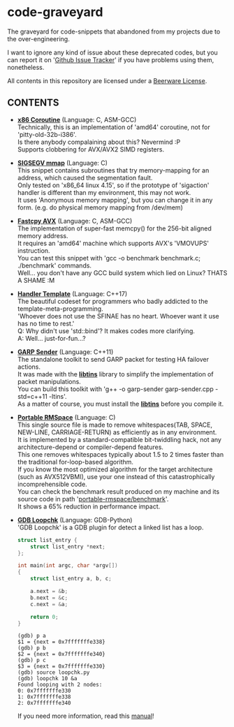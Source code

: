 # code-graveyard
The graveyard for code-snippets that abandoned from my projects due to the over-engineering.

I want to ignore any kind of issue about these deprecated codes,
  but you can report it on '[Github Issue Tracker](https://github.com/Revimal/code-graveyard/issues)' if you have problems using them,
  nonetheless.

All contents in this repository are licensed under a [Beerware License](https://github.com/Revimal/code-graveyard/blob/master/LICENSE).

## CONTENTS
* **[x86 Coroutine](https://github.com/Revimal/code-graveyard/blob/master/x86-coroutine)** (Language: C, ASM-GCC)\
	Technically, this is an implementation of 'amd64' coroutine, not for 'pitty-old-32b-i386'.\
	Is there anybody compalaining about this? Nevermind :P\
	Supports clobbering for AVX/AVX2 SIMD registers.

* **[SIGSEGV mmap](https://github.com/Revimal/code-graveyard/blob/master/sigsegv-mmap)** (Language: C)\
	This snippet contains subroutines that try memory-mapping for an address, which caused the segmentation fault.\
	Only tested on 'x86_64 linux 4.15', so if the prototype of 'sigaction' handler is different than my environment, this may not work.\
	It uses 'Anonymous memory mapping', but you can change it in any form. (e.g. do physical memory mapping from /dev/mem)

* **[Fastcpy AVX](https://github.com/Revimal/code-graveyard/blob/master/fastcpy-avx)** (Language: C, ASM-GCC)\
	The implementation of super-fast memcpy() for the 256-bit aligned memory address.\
	It requires an 'amd64' machine which supports AVX's 'VMOVUPS' instruction. \
	You can test this snippet with 'gcc -o benchmark benchmark.c; ./benchmark' commands. \
	Well... you don't have any GCC build system which lied on Linux? THATS A SHAME :M

* **[Handler Template](https://github.com/Revimal/code-graveyard/blob/master/handler-template)** (Language: C++17)\
	The beautiful codeset for programmers who badly addicted to the template-meta-programming. \
	'Whoever does not use the SFINAE has no heart. Whoever want it use has no time to rest.' \
	Q: Why didn't use 'std::bind'? It makes codes more clarifying. \
	A: Well... just-for-fun...?

* **[GARP Sender](https://github.com/Revimal/code-graveyard/blob/master/garp-sender)** (Language: C++11)\
	The standalone toolkit to send GARP packet for testing HA failover actions. \
    It was made with the **[libtins](http://libtins.github.io/)** library to simplify the implementation of packet manipulations. \
    You can build this toolkit with 'g\+\+ -o garp-sender garp-sender.cpp -std=c\+\+11 -ltins'. \
    As a matter of course, you must install the **[libtins](http://libtins.github.io/)** before you compile it.

* **[Portable RMSpace](https://github.com/Revimal/code-graveyard/blob/master/portable-rmspace)** (Language: C)\
	This single source file is made to remove whitespaces(TAB, SPACE, NEW-LINE, CARRIAGE-RETURN) as efficiently as in any environment. \
    It is implemented by a standard-compatible bit-twiddling hack, not any architecture-depend or compiler-depend features. \
    This one removes whitespaces typically about 1.5 to 2 times faster than the traditional for-loop-based algorithm. \
    If you know the most optimized algorithm for the target architecture (such as AVX512VBMI), use your one instead of this catastrophically incomprehensible code. \
    You can check the benchmark result produced on my machine and its source code in path '[portable-rmspace/benchmark](https://github.com/Revimal/code-graveyard/blob/master/portable-rmspace/benchmark)'. \
    It shows a 65% reduction in performance impact.

* **[GDB Loopchk](https://github.com/Revimal/code-graveyard/blob/master/gdb-loopchk)** (Language: GDB-Python)\
	'GDB Loopchk' is a GDB plugin for detect a linked list has a loop.
    ```c
    struct list_entry {
        struct list_entry *next;
    };

    int main(int argc, char *argv[])
    {
        struct list_entry a, b, c;

        a.next = &b;
        b.next = &c;
        c.next = &a;

        return 0;
    }
    ```
    ```
    (gdb) p a
    $1 = {next = 0x7fffffffe338}
    (gdb) p b
    $2 = {next = 0x7fffffffe340}
    (gdb) p c
    $3 = {next = 0x7fffffffe330}
    (gdb) source loopchk.py
    (gdb) loopchk 10 &a
    Found looping with 2 nodes:
    0: 0x7fffffffe330
    1: 0x7fffffffe338
    2: 0x7fffffffe340
    ```
    If you need more information, read this [manual](https://github.com/Revimal/code-graveyard/blob/master/gdb-loopchk/manual.md)!
